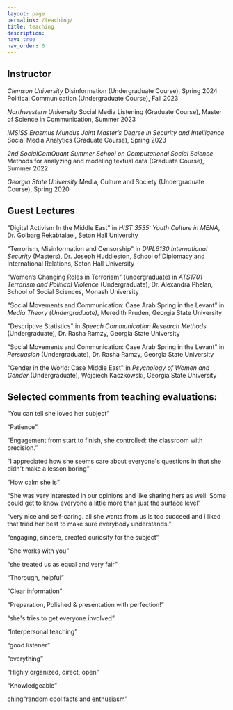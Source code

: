 ```yaml
---
layout: page
permalink: /teaching/
title: teaching
description: 
nav: true
nav_order: 6
---
```


## Instructor

*Clemson University*
Disinformation (Undergraduate Course), Spring 2024
Political Communication (Undergraduate Course), Fall 2023

*Northwestern University* 
Social Media Listening (Graduate Course), Master of Science in Communication, Summer 2023	

*IMSISS Erasmus Mundus Joint Master’s Degree in Security and Intelligence* 
Social Media Analytics (Graduate Course), Spring 2023

*2nd SocialComQuant Summer School on Computational Social Science* 
Methods for analyzing and modeling textual data (Graduate Course), Summer 2022

*Georgia State University* 
Media, Culture and Society (Undergraduate Course), Spring 2020

## Guest Lectures

"Digital Activism In the Middle East" in *HIST 3535: Youth Culture in MENA*, Dr. Golbarg Rekabtalaei, Seton Hall University

"Terrorism, Misinformation and Censorship" in  *DIPL6130 International Security* (Masters), Dr. Joseph Huddleston, School of Diplomacy and International Relations, Seton Hall University

"Women’s Changing Roles in Terrorism" (undergraduate) in *ATS1701 Terrorism and Political Violence* (Undergraduate), Dr. Alexandra Phelan, School of Social Sciences, Monash University

"Social Movements and Communication: Case Arab Spring in the Levant" in *Media Theory (Undergraduate)*, Meredith Pruden, Georgia State University

"Descriptive Statistics" in *Speech Communication Research Methods* (Undergraduate), Dr. Rasha Ramzy, Georgia State University

"Social Movements and Communication: Case Arab Spring in the Levant" in *Persuasion* (Undergraduate), Dr. Rasha Ramzy, Georgia State University

"Gender in the World: Case Middle East" in *Psychology of Women and Gender* (Undergraduate), Wojciech Kaczkowski, Georgia State University


## Selected comments from teaching evaluations:
“You can tell she loved her subject”

“Patience”

“Engagement from start to finish, she controlled: the classroom with precision.”

“I appreciated how she seems care about everyone's questions in that she didn't make a lesson boring”

“How calm she is”

“She was very interested in our opinions and like sharing hers as well. Some could get to know everyone a little more than just the surface level”

“very nice and self-caring. all she wants from us is too succeed and i liked that tried her best to make sure everybody understands.”

“engaging, sincere, created curiosity for the subject”

“She works with you”

“she treated us as equal and very fair”

“Thorough, helpful”

“Clear information”

“Preparation, Polished & presentation with perfection!”

“she's tries to get everyone involved”

“Interpersonal teaching”

“good listener”

“everything”

“Highly organized, direct, open”

“Knowledgeable”

ching“random cool facts and enthusiasm”

